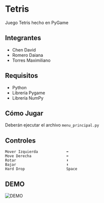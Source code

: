 # Tetris
Juego Tetris hecho en PyGame

## Integrantes
- Chen David
- Romero Daiana
- Torres Maximiliano
## Requisitos
- Python
- Librería Pygame
- Librería NumPy
## Cómo Jugar
Deberán ejecutar el archivo `menu_principal.py`
## Controles
    Mover Izquierda             ⬅️
    Move Derecha                ➡️
    Rotar                       ⬆️
    Bajar                       ⬇️
    Hard Drop                   Space
## DEMO
![DEMO](https://i.imgur.com/b0krl6h.png)
